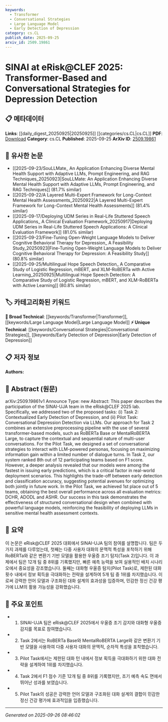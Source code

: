```yaml
---
keywords:
  - Transformer
  - Conversational Strategies
  - Large Language Model
  - Early Detection of Depression
category: cs.CL
publish_date: 2025-09-25
arxiv_id: 2509.19861
---
```


<!-- KEYWORD_LINKING_METADATA:
{
  "processed_timestamp": "2025-09-26T08:46:02.745068",
  "vocabulary_version": "1.0",
  "selected_keywords": [
    "Transformer",
    "Conversational Strategies",
    "Large Language Model",
    "Early Detection of Depression"
  ],
  "rejected_keywords": [],
  "similarity_scores": {
    "Transformer": 0.85,
    "Conversational Strategies": 0.78,
    "Large Language Model": 0.82,
    "Early Detection of Depression": 0.77
  },
  "extraction_method": "AI_prompt_based",
  "budget_applied": true,
  "candidates_json": {
    "candidates": [
      {
        "surface": "Transformer-Based Models",
        "canonical": "Transformer",
        "aliases": [
          "Transformer Models",
          "Transformer-Based"
        ],
        "category": "broad_technical",
        "rationale": "Transformers are a foundational technology in NLP, linking to a wide range of related research.",
        "novelty_score": 0.45,
        "connectivity_score": 0.9,
        "specificity_score": 0.65,
        "link_intent_score": 0.85
      },
      {
        "surface": "Conversational Strategies",
        "canonical": "Conversational Strategies",
        "aliases": [
          "Dialogue Strategies",
          "Conversational Design"
        ],
        "category": "unique_technical",
        "rationale": "This term is central to the paper's approach and links to research in dialogue systems.",
        "novelty_score": 0.7,
        "connectivity_score": 0.75,
        "specificity_score": 0.8,
        "link_intent_score": 0.78
      },
      {
        "surface": "Large Language Models",
        "canonical": "Large Language Model",
        "aliases": [
          "LLMs"
        ],
        "category": "broad_technical",
        "rationale": "LLMs are a key technology in modern NLP, connecting to numerous applications and studies.",
        "novelty_score": 0.5,
        "connectivity_score": 0.88,
        "specificity_score": 0.7,
        "link_intent_score": 0.82
      },
      {
        "surface": "Early Detection of Depression",
        "canonical": "Early Detection of Depression",
        "aliases": [
          "Depression Early Detection"
        ],
        "category": "unique_technical",
        "rationale": "This is a specific application area that connects to mental health and AI research.",
        "novelty_score": 0.65,
        "connectivity_score": 0.7,
        "specificity_score": 0.85,
        "link_intent_score": 0.77
      }
    ],
    "ban_list_suggestions": [
      "Task 2",
      "Pilot Task",
      "F1 score",
      "DCHR",
      "ADODL",
      "ASHR"
    ]
  },
  "decisions": [
    {
      "candidate_surface": "Transformer-Based Models",
      "resolved_canonical": "Transformer",
      "decision": "linked",
      "scores": {
        "novelty": 0.45,
        "connectivity": 0.9,
        "specificity": 0.65,
        "link_intent": 0.85
      }
    },
    {
      "candidate_surface": "Conversational Strategies",
      "resolved_canonical": "Conversational Strategies",
      "decision": "linked",
      "scores": {
        "novelty": 0.7,
        "connectivity": 0.75,
        "specificity": 0.8,
        "link_intent": 0.78
      }
    },
    {
      "candidate_surface": "Large Language Models",
      "resolved_canonical": "Large Language Model",
      "decision": "linked",
      "scores": {
        "novelty": 0.5,
        "connectivity": 0.88,
        "specificity": 0.7,
        "link_intent": 0.82
      }
    },
    {
      "candidate_surface": "Early Detection of Depression",
      "resolved_canonical": "Early Detection of Depression",
      "decision": "linked",
      "scores": {
        "novelty": 0.65,
        "connectivity": 0.7,
        "specificity": 0.85,
        "link_intent": 0.77
      }
    }
  ]
}
-->

# SINAI at eRisk@CLEF 2025: Transformer-Based and Conversational Strategies for Depression Detection

## 📋 메타데이터

**Links**: [[daily_digest_20250925|20250925]] [[categories/cs.CL|cs.CL]]
**PDF**: [Download](https://arxiv.org/pdf/2509.19861.pdf)
**Category**: cs.CL
**Published**: 2025-09-25
**ArXiv ID**: [2509.19861](https://arxiv.org/abs/2509.19861)

## 🔗 유사한 논문
- [[2025-09-23/SouLLMate_ An Application Enhancing Diverse Mental Health Support with Adaptive LLMs, Prompt Engineering, and RAG Techniques_20250923|SouLLMate: An Application Enhancing Diverse Mental Health Support with Adaptive LLMs, Prompt Engineering, and RAG Techniques]] (81.7% similar)
- [[2025-09-22/A Layered Multi-Expert Framework for Long-Context Mental Health Assessments_20250922|A Layered Multi-Expert Framework for Long-Context Mental Health Assessments]] (81.4% similar)
- [[2025-09-17/Deploying UDM Series in Real-Life Stuttered Speech Applications_ A Clinical Evaluation Framework_20250917|Deploying UDM Series in Real-Life Stuttered Speech Applications: A Clinical Evaluation Framework]] (81.0% similar)
- [[2025-09-23/Fine-Tuning Open-Weight Language Models to Deliver Cognitive Behavioral Therapy for Depression_ A Feasibility Study_20250923|Fine-Tuning Open-Weight Language Models to Deliver Cognitive Behavioral Therapy for Depression: A Feasibility Study]] (80.8% similar)
- [[2025-09-25/Multilingual Hope Speech Detection_ A Comparative Study of Logistic Regression, mBERT, and XLM-RoBERTa with Active Learning_20250925|Multilingual Hope Speech Detection: A Comparative Study of Logistic Regression, mBERT, and XLM-RoBERTa with Active Learning]] (80.8% similar)

## 🏷️ 카테고리화된 키워드
**🧠 Broad Technical**: [[keywords/Transformer|Transformer]], [[keywords/Large Language Model|Large Language Model]]
**⚡ Unique Technical**: [[keywords/Conversational Strategies|Conversational Strategies]], [[keywords/Early Detection of Depression|Early Detection of Depression]]

## 📋 저자 정보

**Authors:** 

## 📄 Abstract (원문)

arXiv:2509.19861v1 Announce Type: new 
Abstract: This paper describes the participation of the SINAI-UJA team in the eRisk@CLEF 2025 lab. Specifically, we addressed two of the proposed tasks: (i) Task 2: Contextualized Early Detection of Depression, and (ii) Pilot Task: Conversational Depression Detection via LLMs. Our approach for Task 2 combines an extensive preprocessing pipeline with the use of several transformer-based models, such as RoBERTa Base or MentalRoBERTA Large, to capture the contextual and sequential nature of multi-user conversations. For the Pilot Task, we designed a set of conversational strategies to interact with LLM-powered personas, focusing on maximizing information gain within a limited number of dialogue turns. In Task 2, our system ranked 8th out of 12 participating teams based on F1 score. However, a deeper analysis revealed that our models were among the fastest in issuing early predictions, which is a critical factor in real-world deployment scenarios. This highlights the trade-off between early detection and classification accuracy, suggesting potential avenues for optimizing both jointly in future work. In the Pilot Task, we achieved 1st place out of 5 teams, obtaining the best overall performance across all evaluation metrics: DCHR, ADODL and ASHR. Our success in this task demonstrates the effectiveness of structured conversational design when combined with powerful language models, reinforcing the feasibility of deploying LLMs in sensitive mental health assessment contexts.

## 📝 요약

이 논문은 eRisk@CLEF 2025 대회에서 SINAI-UJA 팀의 참여를 설명합니다. 팀은 두 가지 과제를 다루었는데, 첫째는 다중 사용자 대화의 문맥적 특성을 포착하기 위해 RoBERTa와 같은 변환기 기반 모델을 활용한 우울증 조기 탐지(Task 2)입니다. 이 과제에서 팀은 12개 팀 중 8위를 기록했지만, 빠른 예측 능력을 보여 실용적인 배치 시나리오에서 중요성을 강조했습니다. 둘째는 대화형 우울증 탐지(Pilot Task)로, 제한된 대화 횟수 내에서 정보 획득을 극대화하는 전략을 설계하여 5개 팀 중 1위를 차지했습니다. 이로써 강력한 언어 모델과 구조화된 대화 설계의 효과성을 입증하며, 민감한 정신 건강 평가에 LLM의 활용 가능성을 강화했습니다.

## 🎯 주요 포인트

- 1. SINAI-UJA 팀은 eRisk@CLEF 2025에서 우울증 조기 감지와 대화형 우울증 감지를 목표로 참여했습니다.
- 2. Task 2에서는 RoBERTa Base와 MentalRoBERTA Large와 같은 변환기 기반 모델을 사용하여 다중 사용자 대화의 문맥적, 순차적 특성을 포착했습니다.
- 3. Pilot Task에서는 제한된 대화 턴 내에서 정보 획득을 극대화하기 위한 대화 전략을 설계하여 1위를 차지했습니다.
- 4. Task 2에서 F1 점수 기준 12개 팀 중 8위를 기록했지만, 조기 예측 속도 면에서 뛰어난 성과를 보였습니다.
- 5. Pilot Task의 성공은 강력한 언어 모델과 구조화된 대화 설계의 결합이 민감한 정신 건강 평가에 효과적임을 입증했습니다.


---

*Generated on 2025-09-26 08:46:02*